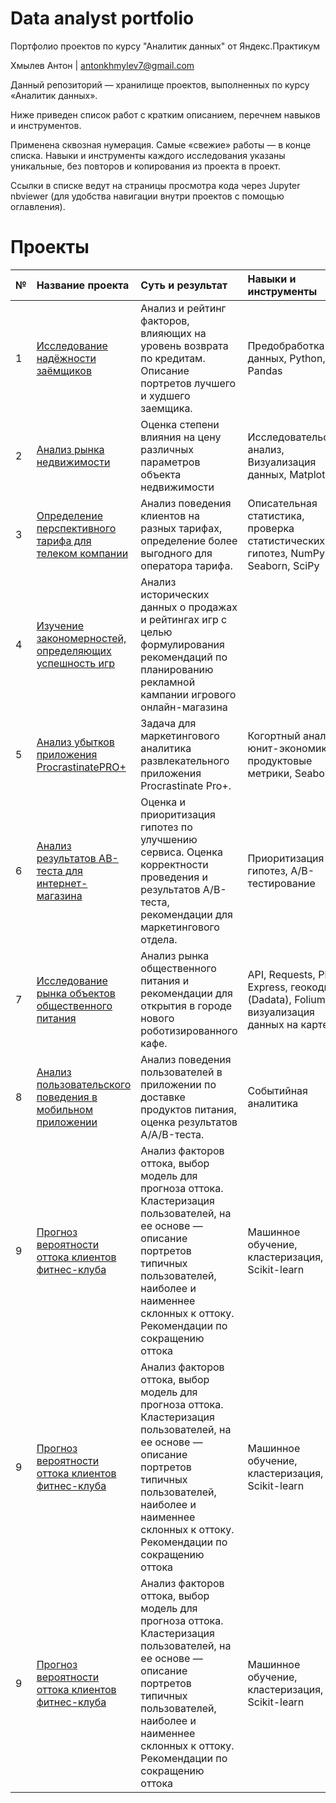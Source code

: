 # Data analyst portfolio

Портфолио проектов по курсу "Аналитик данных" от Яндекс.Практикум

Хмылев Антон | antonkhmylev7@gmail.com

Данный репозиторий — хранилище проектов, выполненных по курсу «Аналитик данных».

Ниже приведен список работ с кратким описанием, перечнем навыков и инструментов. 

Применена сквозная нумерация. Самые «свежие» работы — в конце списка. Навыки и инструменты каждого исследования указаны уникальные, без повторов и копирования из проекта в проект.

Ссылки в списке ведут на страницы просмотра кода через Jupyter nbviewer (для удобства навигации внутри проектов с помощью оглавления).

# Проекты
| № | Название проекта | Суть и результат | Навыки и инструменты |
| :-------------------- | :--------------------- |:---------------------------| :---------------------------| 
| 1 | 	[Исследование надёжности заёмщиков ](https://github.com/Anton23241/Data_analyst_portfolio/blob/main/Projects/Проект%201.%20Исследование%20надежности%20заемщиков.ipynb)| 	Анализ и рейтинг факторов, влияющих на уровень возврата по кредитам. Описание портретов лучшего и худшего заемщика. | Предобработка данных, Python, Pandas |
| 2 | 	[Анализ рынка недвижимости](https://github.com/Anton23241/Data_analyst_portfolio/blob/main/Projects/Проект%202%20Анализ%20рынка%20недвижимости.ipynb)| 	Оценка степени влияния на цену различных параметров объекта недвижимости | Исследовательский анализ, Визуализация данных, Matplotlib |
| 3 | 	[Определение перспективного тарифа для телеком компании](https://github.com/Anton23241/Data_analyst_portfolio/blob/main/Projects/Проект%203%20Определение%20перспективного%20тарифа%20для%20телеком%20компании.ipynb)| Анализ поведения клиентов на разных тарифах, определение более выгодного для оператора тарифа. | Описательная статистика, проверка статистических гипотез, NumPy, Seaborn, SciPy |
| 4 | 	[Изучение закономерностей, определяющих успешность игр](https://github.com/Anton23241/Data_analyst_portfolio/blob/main/Projects/Проект%204%20Изучение%20закономерностей%2C%20определяющих%20успешность%20игр.ipynb)| 	Анализ исторических данных о продажах и рейтингах игр с целью формулирования рекомендаций по планированию рекламной кампании игрового онлайн-магазина | |
| 5 | 	[Анализ убытков приложения ProcrastinatePRO+](https://github.com/Anton23241/Data_analyst_portfolio/blob/main/Projects/Проект%205%20Анализ%20убытков%20приложения%20ProcrastinatePRO%2B.ipynb)| Задача для маркетингового аналитика развлекательного приложения Procrastinate Pro+.  | Когортный анализ, юнит-экономика, продуктовые метрики, Seaborn |
| 6 | 	[Анализ результатов AB-теста для интернет-магазина](https://github.com/Anton23241/Data_analyst_portfolio/blob/main/Projects/Проект%206%20Проверка%20гипотез%20по%20увеличению%20выручки%20в%20интернет-магазине.%20Результаты%20AB%20теста.ipynb)|Оценка и приоритизация гипотез по улучшению сервиса. Оценка корректности проведения и результатов A/B-теста, рекомендации для маркетингового отдела. | Приоритизация гипотез, A/B-тестирование |
| 7 | 	[Исследование рынка объектов общественного питания](https://github.com/Anton23241/Data_analyst_portfolio/blob/main/Projects/Проект%207%20Анализ%20пользовательского%20поведения%20в%20мобильном%20приложении%20.ipynb)| Анализ рынка общественного питания и рекомендации для открытия в городе нового роботизированного кафе. | API, Requests, Plotly Express, геокодинг (Dadata), Folium, визуализация данных на карте |
| 8 | 	[Анализ пользовательского поведения в мобильном приложении](https://github.com/Anton23241/Data_analyst_portfolio/blob/main/Projects/Проект%208%20Исследования%20рынка%20общепита%20в%20Москве%20для%20принятия%20решения%20об%20открытии%20нового%20заведения.ipynb)| Анализ поведения пользователей в приложении по доставке продуктов питания, оценка результатов A/A/B-теста. | Событийная аналитика |
| 9 | 	[Прогноз вероятности оттока клиентов фитнес-клуба](https://github.com/Anton23241/Data_analyst_portfolio/blob/main/Projects/Проект%209%20Выпускной%20проект%20(Анализ%20оттока%20клиентов%20в%20банке).ipynb)| Анализ факторов оттока, выбор модель для прогноза оттока. Кластеризация пользователей, на ее основе — описание портретов типичных пользователей, наиболее и наименнее склонных к оттоку. Рекомендации по сокращению оттока |Машинное обучение, кластеризация, Scikit-learn |
| 9 | 	[Прогноз вероятности оттока клиентов фитнес-клуба](https://github.com/Anton23241/Data_analyst_portfolio/blob/main/Projects/Проект%209.1%20Выпускной%20проект(AB%20тестирование).ipynb)| Анализ факторов оттока, выбор модель для прогноза оттока. Кластеризация пользователей, на ее основе — описание портретов типичных пользователей, наиболее и наименнее склонных к оттоку. Рекомендации по сокращению оттока |Машинное обучение, кластеризация, Scikit-learn |
| 9 | 	[Прогноз вероятности оттока клиентов фитнес-клуба](https://github.com/Anton23241/Data_analyst_portfolio/blob/main/Projects/Проект%209.2%20Выпускной%20проект(SQL).ipynb)| Анализ факторов оттока, выбор модель для прогноза оттока. Кластеризация пользователей, на ее основе — описание портретов типичных пользователей, наиболее и наименнее склонных к оттоку. Рекомендации по сокращению оттока |Машинное обучение, кластеризация, Scikit-learn |

